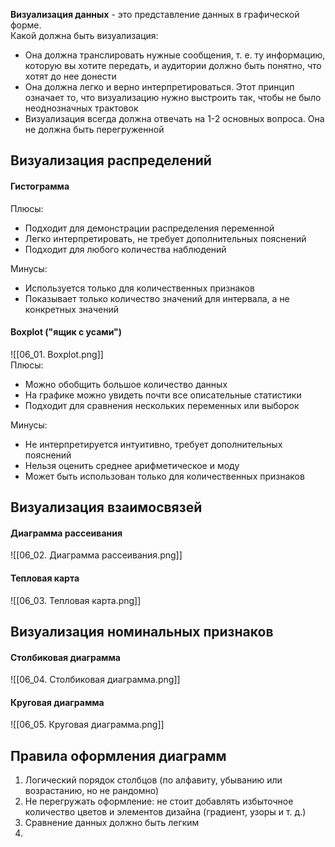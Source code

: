 **Визуализация данных** - это представление данных в графической форме.  
Какой должна быть визуализация:
- Она должна транслировать нужные сообщения, т. е. ту информацию, которую вы хотите передать, и аудитории должно быть понятно, что хотят до нее донести
- Она должна легко и верно интерпретироваться. Этот принцип означает то, что визуализацию нужно выстроить так, чтобы не было неоднозначных трактовок
- Визуализация всегда должна отвечать на 1-2 основных вопроса. Она не должна быть перегруженной
  
## Визуализация распределений
#### Гистограмма  
Плюсы:
- Подходит для демонстрации распределения переменной
- Легко интерпретировать, не требует дополнительных пояснений
- Подходит для любого количества наблюдений
  
Минусы:
- Используется только для количественных признаков
- Показывает только количество значений для интервала, а не конкретных значений
#### Boxplot ("ящик с усами")
![[06_01. Boxplot.png]]  
Плюсы:
- Можно обобщить большое количество данных
- На графике можно увидеть почти все описательные статистики
- Подходит для сравнения нескольких переменных или выборок
  
Минусы: 
- Не интерпретируется интуитивно, требует дополнительных пояснений
- Нельзя оценить среднее арифметическое и моду
- Может быть использован только для количественных признаков
## Визуализация взаимосвязей
#### Диаграмма рассеивания
![[06_02. Диаграмма рассеивания.png]]  
#### Тепловая карта
![[06_03. Тепловая карта.png]]  
## Визуализация номинальных признаков
#### Столбиковая диаграмма
![[06_04. Столбиковая диаграмма.png]]  
#### Круговая диаграмма
![[06_05. Круговая диаграмма.png]]  
## Правила оформления диаграмм
1) Логический порядок столбцов (по алфавиту, убыванию или возрастанию, но не рандомно)
2) Не перегружать оформление: не стоит добавлять избыточное количество цветов и элементов дизайна (градиент, узоры и т. д.)
3) Сравнение данных должно быть легким
4) 